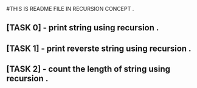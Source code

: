 #THIS IS README FILE IN RECURSION CONCEPT .



## [TASK 0] - print string using recursion .

## [TASK 1] - print reverste string using recursion .

## [TASK 2] - count the length of string using recursion .